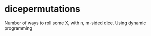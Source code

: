 dicepermutations
================

Number of ways to roll some X, with n, m-sided dice. Using dynamic programming
